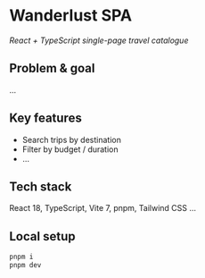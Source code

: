 # Wanderlust SPA
_React + TypeScript single-page travel catalogue_

## Problem & goal
...

## Key features
- Search trips by destination  
- Filter by budget / duration  
- …

## Tech stack
React 18, TypeScript, Vite 7, pnpm, Tailwind CSS …

## Local setup
```bash
pnpm i
pnpm dev

